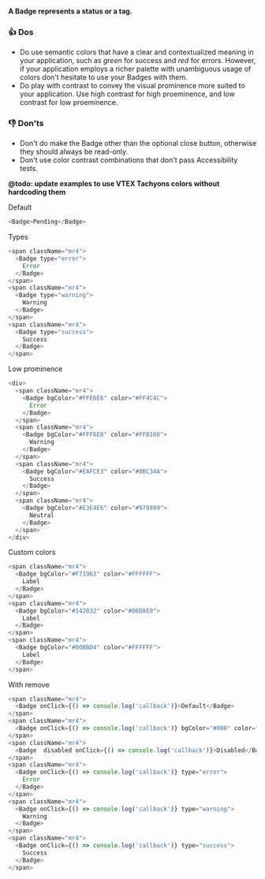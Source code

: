 #### A Badge represents a status or a tag.

### 👍 Dos

- Do use semantic colors that have a clear and contextualized meaning in your application, such as _green_ for success and _red_ for errors. However, if your application employs a richer palette with unambiguous usage of colors don't hesitate to use your Badges with them.
- Do play with contrast to convey the visual prominence more suited to your application. Use high contrast for high proeminence, and low contrast for low proeminence.

### 👎 Don'ts

- Don't do make the Badge other than the optional close button, otherwise they should always be read-only.
- Don't use color contrast combinations that don't pass Accessibility tests.

**@todo: update examples to use VTEX Tachyons colors without hardcoding them**

Default

```js
<Badge>Pending</Badge>
```

Types

```js
<span className="mr4">
  <Badge type="error">
    Error
  </Badge>
</span>
<span className="mr4">
  <Badge type="warning">
    Warning
  </Badge>
</span>
<span className="mr4">
  <Badge type="success">
    Success
  </Badge>
</span>
```

Low prominence

```js
<div>
  <span className="mr4">
    <Badge bgColor="#FFE6E6" color="#FF4C4C">
      Error
    </Badge>
  </span>
  <span className="mr4">
    <Badge bgColor="#FFF6E0" color="#FFB100">
      Warning
    </Badge>
  </span>
  <span className="mr4">
    <Badge bgColor="#EAFCE3" color="#8BC34A">
      Success
    </Badge>
  </span>
  <span className="mr4">
    <Badge bgColor="#E3E4E6" color="#979899">
      Neutral
    </Badge>
  </span>
</div>
```

Custom colors

```js
<span className="mr4">
  <Badge bgColor="#F71963" color="#FFFFFF">
    Label
  </Badge>
</span>
<span className="mr4">
  <Badge bgColor="#142032" color="#D6D8E0">
    Label
  </Badge>
</span>
<span className="mr4">
  <Badge bgColor="#00BBD4" color="#FFFFFF">
    Label
  </Badge>
</span>
```

With remove

```js
<span className="mr4">
  <Badge onClick={() => console.log('callback')}>Default</Badge>
</span>
<span className="mr4">
  <Badge onClick={() => console.log('callback')} bgColor="#000" color="#ffb100">With color</Badge>
</span>
<span className="mr4">
  <Badge  disabled onClick={() => console.log('callback')}>Disabled</Badge>
</span>
<span className="mr4">
  <Badge onClick={() => console.log('callback')} type="error">
    Error
  </Badge>
</span>
<span className="mr4">
  <Badge onClick={() => console.log('callback')} type="warning">
    Warning
  </Badge>
</span>
<span className="mr4">
  <Badge onClick={() => console.log('callback')} type="success">
    Success
  </Badge>
</span>
```
